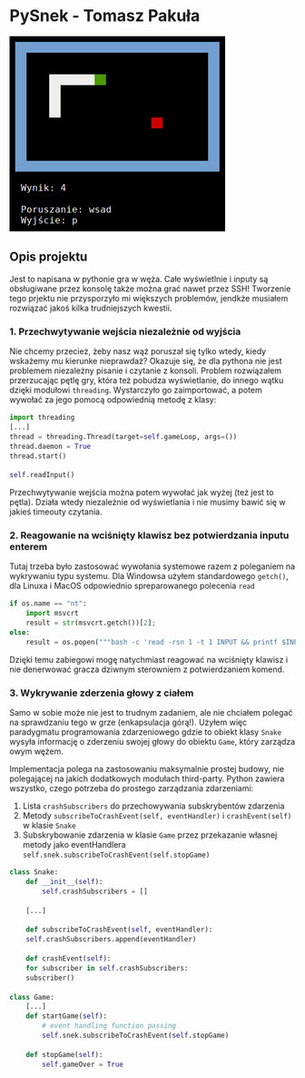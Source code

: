 # PySnek - Tomasz Pakuła

![pysnake-screenshot](screenshot.png)

## Opis projektu
Jest to napisana w pythonie gra w węża. Całe wyświetlnie i inputy są obsługiwane przez konsolę także można grać nawet przez SSH!
Tworzenie tego prjektu nie przysporzyło mi większych problemów, jendkże musiałem rozwiązać jakoś kilka trudniejszych kwestii.

### 1. Przechwytywanie wejścia niezależnie od wyjścia
Nie chcemy przecież, żeby nasz wąż poruszał się tylko wtedy, kiedy wskażemy mu kierunke nieprawdaż? Okazuje się, że dla pythona nie jest problemem niezależny pisanie i czytanie z konsoli. Problem rozwiązałem przerzucając pętlę gry, która też pobudza wyświetlanie, do innego wątku dzięki modułowi `threading`. Wystarczyło go zaimportować, a potem wywołać za jego pomocą odpowiednią metodę z klasy:

```python
import threading
[...]
thread = threading.Thread(target=self.gameLoop, args=())
thread.daemon = True
thread.start()

self.readInput()
```

Przechwytywanie wejścia można potem wywołać jak wyżej (też jest to pętla). Działa wtedy niezależnie od wyświetlania i nie musimy bawić się w jakieś timeouty czytania.

### 2. Reagowanie na wciśnięty klawisz bez potwierdzania inputu enterem
Tutaj trzeba było zastosować wywołania systemowe razem z poleganiem na wykrywaniu typu systemu. Dla Windowsa użyłem standardowego `getch()`, dla Linuxa i MacOS odpowiednio spreparowanego polecenia `read`

```python
if os.name == "nt":
    import msvcrt
    result = str(msvcrt.getch())[2];
else:
    result = os.popen("""bash -c 'read -rsn 1 -t 1 INPUT && printf $INPUT'""").read()
```
Dzięki temu zabiegowi mogę natychmiast reagować na wciśnięty klawisz i nie denerwować gracza dziwnym sterowniem z potwierdzaniem komend.

### 3. Wykrywanie zderzenia głowy z ciałem
Samo w sobie może nie jest to trudnym zadaniem, ale nie chciałem polegać na sprawdzaniu tego w grze (enkapsulacja górą!). Użyłem więc paradygmatu programowania zdarzeniowego gdzie to obiekt klasy `Snake` wysyła informację o zderzeniu swojej głowy do obiektu `Game`, który zarządza owym wężem.

Implementacja polega na zastosowaniu maksymalnie prostej budowy, nie polegającej na jakich dodatkowych modułach third-party. Python zawiera wszystko, czego potrzeba do prostego zarządzania zdarzeniami:

1. Lista `crashSubscribers` do przechowywania subskrybentów zdarzenia
2. Metody `subscribeToCrashEvent(self, eventHandler)` i `crashEvent(self)` w klasie `Snake`
3. Subskrybowanie zdarzenia w klasie `Game` przez przekazanie własnej metody jako eventHandlera `self.snek.subscribeToCrashEvent(self.stopGame)`

```python
class Snake:
    def __init__(self):
        self.crashSubscribers = []

    [...]

    def subscribeToCrashEvent(self, eventHandler):
	self.crashSubscribers.append(eventHandler)

    def crashEvent(self):
	for subscriber in self.crashSubscribers:
	subscriber()

class Game:
    [...]
    def startGame(self):
        # event handling function passing
        self.snek.subscribeToCrashEvent(self.stopGame)

    def stopGame(self):
        self.gameOver = True
```
